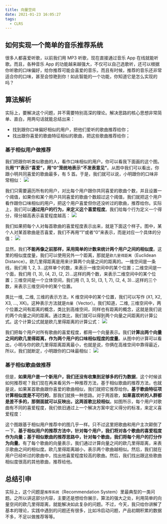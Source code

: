 ```yaml
---
title: 向量空间
date: 2021-01-23 16:05:27
tags:
  - CLRS
---
```

## 如何实现一个简单的音乐推荐系统
很多人都喜爱听歌，以前我们用 MP3 听歌，现在直接通过音乐 App 在线就能听歌。而且，各种音乐 App 的功能越来越强大，不仅可以自己选歌听，还可以根据你听歌的口味偏好，给你推荐可能会喜爱的音乐，而且有时候，推荐的音乐还非常适合你的口味，甚至会惊艳到你！如此智能的一个功能，你知道它是怎么实现的吗？

## 算法解析
实际上，要解决这个问题，并不需要特别高深的理论。解决思路的核心思想非常简单、直白，用两句话就能总结出来：
- 找到跟你口味偏好相似的用户，把他们爱听的歌曲推荐给你；
- 找出跟你喜爱的歌曲特征相似的歌曲，把这些歌曲推荐给你；

<!--more-->
### 基于相似用户做推荐
我们把跟你听类似歌曲的人，看作口味相似的用户。你可以看我下面画的这个图。我**用“1”表示“喜爱”，用“0”笼统地表示“不发表意见”**。从图中我们可以看出，你跟小明共同喜爱的歌曲最多，有 5 首。于是，我们就可以说，小明跟你的口味非常相似：
![](https://raw.githubusercontent.com/snlndod/mPOST/master/CLRS/geek/262.png)

我们只需要遍历所有的用户，对比每个用户跟你共同喜爱的歌曲个数，并且设置一个阈值，如果你和某个用户共同喜爱的歌曲个数超过这个阈值，我们就把这个用户看作跟你口味相似的用户，把这个用户喜爱但你还没听过的歌曲，推荐给你。实际上，我们可以**通过用户的行为，来定义这个喜爱程度**。我们给每个行为定义一个得分，得分越高表示喜爱程度越高：
![](https://raw.githubusercontent.com/snlndod/mPOST/master/CLRS/geek/263.png)

我们如果把每个人对每首歌曲的喜爱程度表示出来，就是下面这个样子。图中，某个人对某首歌曲是否喜爱，我们不再用“1”或者“0”来表示，而是对应一个具体的分值：
![](https://raw.githubusercontent.com/snlndod/mPOST/master/CLRS/geek/264.png)

显然，我们**不能再像之前那样，采用简单的计数来统计两个用户之间的相似度**。这里的相似度度量，我们可以使用另外一个距离，那就是`欧几里得距离`（Euclidean Distance）。欧几里得距离是用来计算两个向量之间的距离的。一维空间是一条线，我们用 1, 2, 3...这样单个的数，来表示一维空间中的某个位置；二维空间是一个面，我们用 (1, 3), (4, 2), (2, 2)...这样的两个数，来表示二维空间中的某个位置；三维空间是一个立体空间，我们用 (1, 3, 5), (3, 1, 7), (2, 4, 3)...这样的三个数，来表示三维空间中的某个位置。

类比一维, 二维, 三维的表示方法，K 维空间中的某个位置，我们可以写作 (X1​, X2​, X3​, ..., XK​)。这种表示方法就是`向量`（Vector）。我们知道，二维, 三维空间中，两个位置之间有距离的概念，类比到高维空间，同样也有距离的概念，这就是我们说的两个向量之间的距离。通过类比，我们就可以得到两个向量之间距离的计算公式。这个计算公式就是欧几里得距离的计算公式：
![](https://raw.githubusercontent.com/snlndod/mPOST/master/CLRS/geek/265.png)

我们把每个用户对所有歌曲的喜爱程度，都用一个向量表示。我们**计算出两个向量之间的欧几里得距离，作为两个用户的口味相似程度的度量**。从图中的计算可以看出，小明与你的欧几里得距离距离最小，也就是说，你俩在高维空间中靠得最近，所以，我们就断定，小明跟你的口味最相似：
![](https://raw.githubusercontent.com/snlndod/mPOST/master/CLRS/geek/266.png)

### 基于相似歌曲做推荐
但是，**如果用户是一个新用户，我们还没有收集到足够多的行为数据**，这个时候该如何推荐呢？我们现在再来看另外一种推荐方法，基于相似歌曲的推荐方法，也就是说，如果某首歌曲跟你喜爱的歌曲相似，我们就把它推荐给你。**基于歌曲特征项计算相似度是不可行的**，那我们就换一种思路。对于两首歌，**如果喜欢听的人群都是差不多的，那侧面就可以反映出，这两首歌比较相似**。如图所示，每个用户对歌曲有不同的喜爱程度，我们依旧通过上一个解决方案中定义得分的标准，来定义喜爱程度：
[](https://raw.githubusercontent.com/snlndod/mPOST/master/CLRS/geek/267.png)

这个图跟基于相似用户推荐中的图几乎一样。只不过这里把歌曲和用户主次颠倒了一下。**基于相似用户的推荐方法中，针对每个用户，我们将对各个歌曲的喜爱程度作为向量；基于相似歌曲的推荐思路中，针对每个歌曲，我们将每个用户的打分作为向量**。有了每个歌曲的向量表示，我们通过计算向量之间的欧几里得距离，来表示歌曲之间的相似度。欧几里得距离越小，表示两个歌曲越相似。然后，我们就在用户已经听过的歌曲中，找出他喜爱程度较高的歌曲。然后，我们找出跟这些歌曲相似度很高的其他歌曲，推荐给他。

## 总结引申
实际上，这个问题是`推荐系统`（Recommendation System）里最典型的一类问题。之所以讲这部分内容，主要还是想给你展示，算法的强大之处，利用简单的向量空间的欧几里得距离，就能解决如此复杂的问题。不过，今天，我只给你讲解了基本的理论，实践中遇到的问题还有很多，比如冷启动问题，产品初期积累的数据不多，不足以做推荐等等。
